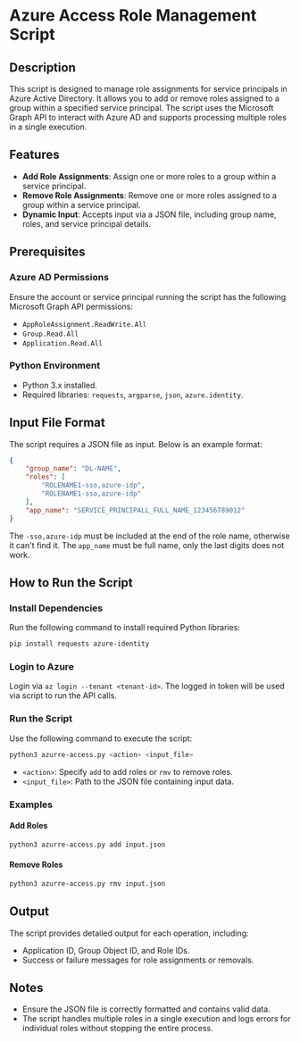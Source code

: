 # Azure Access Role Management Script

## Description
This script is designed to manage role assignments for service principals in Azure Active Directory. It allows you to add or remove roles assigned to a group within a specified service principal. The script uses the Microsoft Graph API to interact with Azure AD and supports processing multiple roles in a single execution.

## Features
- **Add Role Assignments**: Assign one or more roles to a group within a service principal.
- **Remove Role Assignments**: Remove one or more roles assigned to a group within a service principal.
- **Dynamic Input**: Accepts input via a JSON file, including group name, roles, and service principal details.

## Prerequisites

### Azure AD Permissions
Ensure the account or service principal running the script has the following Microsoft Graph API permissions:
- `AppRoleAssignment.ReadWrite.All`
- `Group.Read.All`
- `Application.Read.All`

### Python Environment
- Python 3.x installed.
- Required libraries: `requests`, `argparse`, `json`, `azure.identity`.

## Input File Format
The script requires a JSON file as input. Below is an example format:

```json
{
    "group_name": "DL-NAME",
    "roles": [
        "ROLENAME1-sso,azure-idp",
        "ROLENAME1-sso,azure-idp"
    ],
    "app_name": "SERVICE_PRINCIPALL_FULL_NAME_123456789012"
}
```

The `-sso,azure-idp` must be included at the end of the role name, otherwise it can't find it.
The `app_name` must be full name, only the last digits does not work.

## How to Run the Script

### Install Dependencies
Run the following command to install required Python libraries:

```bash
pip install requests azure-identity
```

### Login to Azure
Login via `az login --tenant <tenant-id>`.
The logged in token will be used via script to run the API calls.


### Run the Script
Use the following command to execute the script:

```bash
python3 azurre-access.py <action> <input_file>
```

- `<action>`: Specify `add` to add roles or `rmv` to remove roles.
- `<input_file>`: Path to the JSON file containing input data.

### Examples

#### Add Roles
```bash
python3 azurre-access.py add input.json
```

#### Remove Roles
```bash
python3 azurre-access.py rmv input.json
```

## Output
The script provides detailed output for each operation, including:
- Application ID, Group Object ID, and Role IDs.
- Success or failure messages for role assignments or removals.

## Notes
- Ensure the JSON file is correctly formatted and contains valid data.
- The script handles multiple roles in a single execution and logs errors for individual roles without stopping the entire process.
